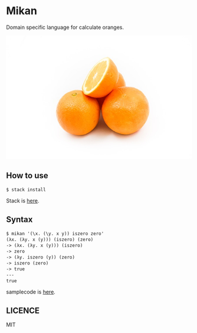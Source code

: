 # Mikan
Domain specific language for calculate oranges.

![ORANGES](./docs/oranges.jpeg)

## How to use
```
$ stack install
```
Stack is [here](https://docs.haskellstack.org/en/stable/README/).

## Syntax
```
$ mikan '(\x. (\y. x y)) iszero zero'
(λx. (λy. x (y))) (iszero) (zero)
-> (λx. (λy. x (y))) (iszero)
-> zero
-> (λy. iszero (y)) (zero)
-> iszero (zero)
-> true
---
true
```

samplecode is [here](https://github.com/eliza0x/Mikan/tree/master/samplecode).

## LICENCE
MIT
